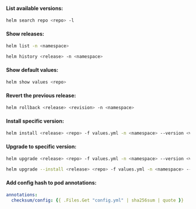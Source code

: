 #### List available versions:
```bash
helm search repo <repo> -l
```

#### Show releases:
```bash
helm list -n <namespace>
```
```bash
helm history <release> -n <namespace>
```

#### Show default values:
```bash
helm show values <repo>
```

#### Revert the previous release:
```bash
helm rollback <release> <revision> -n <namespace>
```

#### Install specific version:
```bash
helm install <release> <repo> -f values.yml -n <namespace> --version <version>
```

#### Upgrade to specific version:
```bash
helm upgrade <release> <repo> -f values.yml -n <namespace> --version <version>
```
```bash
helm upgrade --install <release> <repo> -f values.yml -n <namespace> --version <version>
```

#### Add config hash to pod annotations:
```yaml
annotations:
  checksum/config: {{ .Files.Get "config.yml" | sha256sum | quote }}
```
